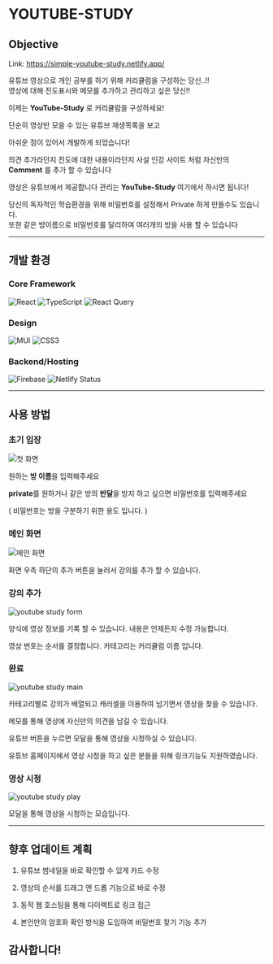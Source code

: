 # YOUTUBE-STUDY
## Objective
Link: https://simple-youtube-study.netlify.app/

유튜브 영상으로 개인 공부를 하기 위해 커리큘럼을 구성하는 당신..!!   
영상에 대해 진도표시와 메모를 추가하고 관리하고 싶은 당신!!
  
이제는 **YouTube-Study** 로 커리큘럼을 구성하세요! 
  
단순히 영상만 모을 수 있는 유튜브 재생목록을 보고

아쉬운 점이 있어서 개발하게 되었습니다!


의견 추가라던지 진도에 대한 내용이라던지 
사설 인강 사이트 처럼 자신만의 **Comment** 를 추가 할 수 있습니다

영상은 유튜브에서 제공합니다
관리는 **YouTube-Study** 여기에서 하시면 됩니다!
  
당신의 독자적인 학습환경을 위해 비밀번호를 설정해서 Private 하게 만들수도 있습니다.  
또한 같은 방이름으로 비밀번호를 달리하여 여러개의 방을 사용 할 수 있습니다
  
---
## 개발 환경
### Core Framework
![React](https://img.shields.io/badge/react-20232a.svg?style=for-the-badge&logo=react&logoColor=61DAFB)
![TypeScript](https://img.shields.io/badge/typescript-007ACC.svg?style=for-the-badge&logo=typescript&logoColor=white)
![React Query](https://img.shields.io/badge/-React%20Query-FF4154?style=for-the-badge&logo=react%20query&logoColor=white)

### Design
![MUI](https://img.shields.io/badge/MUI-0081CB.svg?style=for-the-badge&logo=mui&logoColor=white)
![CSS3](https://img.shields.io/badge/-CSS3-007ACC?style=for-the-badge&logo=css3)

### Backend/Hosting
![Firebase](https://img.shields.io/badge/Firebase-039BE5?style=for-the-badge&logo=Firebase&logoColor=white)
![Netlify Status](https://api.netlify.com/api/v1/badges/f15f03f9-55d8-4adc-97d5-f6e085141610/deploy-status)

---
## 사용 방법
### 초기 입장

![첫 화면](https://user-images.githubusercontent.com/85422934/195775710-05aed1d6-0363-4f1e-8d08-7677805ab589.png)

원하는 **방 이름**을 입력해주세요

**private**를 원하거나 같은 방의 **반달**을 방지 하고 싶으면 비밀번호를 입력해주세요

( 비밀번호는 방을 구분하기 위한 용도 입니다. )




### 메인 화면

![메인 화면](https://user-images.githubusercontent.com/85422934/195776904-a6b393c6-96fa-47f6-9fe0-50d114672143.png)

화면 우측 하단의 추가 버튼을 눌러서 강의를 추가 할 수 있습니다.




### 강의 추가

![youtube study form](https://user-images.githubusercontent.com/85422934/195777077-8799be2d-b361-4f53-a82a-9c3709945f44.png)

양식에 영상 정보를 기록 할 수 있습니다.
내용은 언제든지 수정 가능합니다.

영상 번호는 순서를 결정합니다.
카테고리는 커리큘럼 이름 입니다. 




### 완료

![youtube study main](https://user-images.githubusercontent.com/85422934/195777768-e178c201-d86f-4d13-8222-4a705a142b2a.png)

카테고리별로 강의가 배열되고 캐러셀을 이용하여 넘기면서 영상을 찾을 수 있습니다.

메모를 통해 영상에 자신만의 의견을 남길 수 있습니다.

유튜브 버튼을 누르면 모달을 통해 영상을 시청하실 수 있습니다.

유튜브 홈페이지에서 영상 시청을 하고 싶은 분들을 위해 링크기능도 지원하였습니다.


### 영상 시청

![youtube study play](https://user-images.githubusercontent.com/85422934/195777998-d8c34cce-205d-48e1-8d4d-df9056327f46.png)

모달을 통해 영상을 시청하는 모습입니다.


---
## 향후 업데이트 계획

1. 유튜브 썸네일을 바로 확인할 수 있게 카드 수정

2. 영상의 순서를 드래그 앤 드롭 기능으로 바로 수정

3. 동적 웹 호스팅을 통해 다이렉트로 링크 접근

4. 본인만의 암호화 확인 방식을 도입하여 비밀번호 찾기 기능 추가




## 감사합니다!


